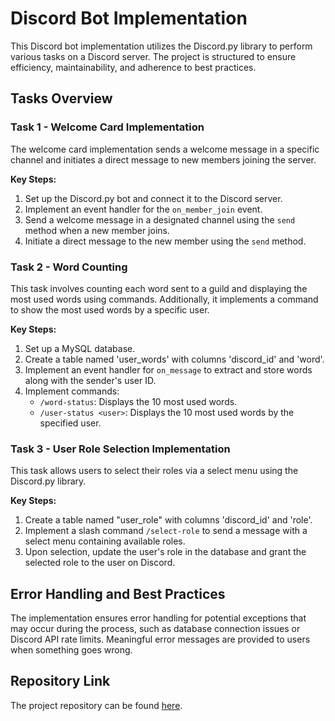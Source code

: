 # Discord Bot Implementation

This Discord bot implementation utilizes the Discord.py library to perform various tasks on a Discord server. The project is structured to ensure efficiency, maintainability, and adherence to best practices.

## Tasks Overview

### Task 1 - Welcome Card Implementation

The welcome card implementation sends a welcome message in a specific channel and initiates a direct message to new members joining the server.

**Key Steps:**
1. Set up the Discord.py bot and connect it to the Discord server.
2. Implement an event handler for the `on_member_join` event.
3. Send a welcome message in a designated channel using the `send` method when a new member joins.
4. Initiate a direct message to the new member using the `send` method.

### Task 2 - Word Counting

This task involves counting each word sent to a guild and displaying the most used words using commands. Additionally, it implements a command to show the most used words by a specific user.

**Key Steps:**
1. Set up a MySQL database.
2. Create a table named 'user_words' with columns 'discord_id' and 'word'.
3. Implement an event handler for `on_message` to extract and store words along with the sender's user ID.
4. Implement commands:
   - `/word-status`: Displays the 10 most used words.
   - `/user-status <user>`: Displays the 10 most used words by the specified user.

### Task 3 - User Role Selection Implementation

This task allows users to select their roles via a select menu using the Discord.py library.

**Key Steps:**
1. Create a table named "user_role" with columns 'discord_id' and 'role'.
2. Implement a slash command `/select-role` to send a message with a select menu containing available roles.
3. Upon selection, update the user's role in the database and grant the selected role to the user on Discord.

## Error Handling and Best Practices

The implementation ensures error handling for potential exceptions that may occur during the process, such as database connection issues or Discord API rate limits. Meaningful error messages are provided to users when something goes wrong.

## Repository Link

The project repository can be found [here](#).
